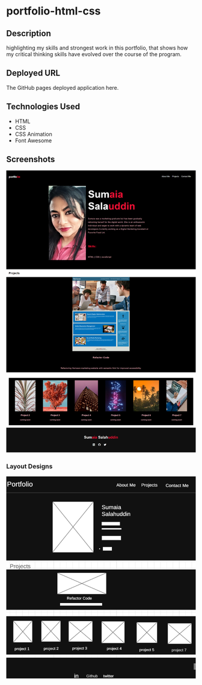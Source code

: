# portfolio-html-css

## Description

highlighting my skills and strongest work in this portfolio, that shows how my critical thinking skills have evolved over the course of the program.

## Deployed URL

The GitHub pages deployed application here.

## Technologies Used

- HTML
- CSS
- CSS Animation
- Font Awesome

## Screenshots

![Final look of my Portfolio](./assets/screenshots/portfolio.png)

### Layout Designs

![Layout design for my Portfolio](./assets/designs/design-layout.png)
